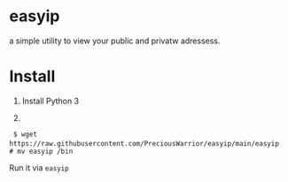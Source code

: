 # easyip
a simple utility to view your public and privatw adressess.


# Install
1. Install Python 3

2.
` $ wget https://raw.githubusercontent.com/PreciousWarrior/easyip/main/easyip`
` # mv easyip /bin`

Run it via `easyip`
